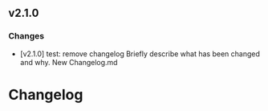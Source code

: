 ## v2.1.0

### Changes
- [v2.1.0] test: remove changelog
Briefly describe what has been changed and why.
New Changelog.md


# Changelog

